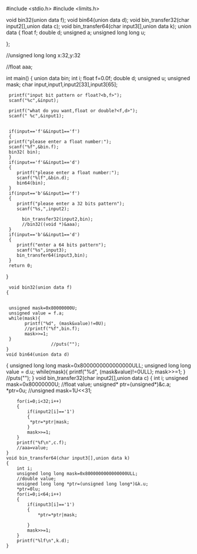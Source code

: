 #include <stdio.h>
#include <limits.h>

void bin32(union data f);
void bin64(union data d);
void bin_transfer32(char input2[],union data c);
void bin_transfer64(char input3[],union data k);
union data
{
	float f;
	double d;
	unsigned a;
	unsigned long long u;
	
};

//unsigned long long x:32,y:32

//float aaa;

int main()
{
	 union data bin;
	 int i;
	 float f=0.0f;
	 double d;
     unsigned u;
     unsigned mask;
     char input,input1,input2[33],input3[65];
     
     
	 printf("input bit pattern or float?<b,f>");
	 scanf("%c",&input);
	 
	 printf("what do you want,float or double?<f,d>");
	 scanf(" %c",&input1);
	 
	 
	 if(input=='f'&&input1=='f')
	 {
	 printf("please enter a float number:");
	 scanf("%f",&bin.f);
	 bin32( bin);
     }
     if(input=='f'&&input1=='d')
	 {
	 	printf("please enter a float number:");
	 	scanf("%lf",&bin.d);
	 	bin64(bin);
     }
     if(input=='b'&&input1=='f')
	 {
	 	printf("please enter a 32 bits pattern");
	 	scanf("%s,",input2);
		 
		  bin_transfer32(input2,bin);
		  //bin32((void *)&aaa);
	 }
     if(input=='b'&&input1=='d')
     {
     	printf("enter a 64 bits pattern");
     	scanf("%s",input3);
     	bin_transfer64(input3,bin);
     }
	 return 0;
}
	 
	 void bin32(union data f)
    {
	
	 
     unsigned mask=0x80000000U;
     unsigned value = f.a;
     while(mask){
           printf("%d", (mask&value)!=0U);
           //printf("%f",bin.f);
           mask>>=1;
     }
                     //puts("");
    }
    void bin64(union data d)
{
     unsigned long long mask=0x8000000000000000ULL;
     unsigned long long value = d.u;
     while(mask){
           printf("%d", (mask&value)!=0ULL);
           mask>>=1;
     }
     //puts("");
}
    void bin_transfer32(char input2[],union data c)
    {
    	int i;
    	unsigned mask=0x80000000U;
    	//float value;
    	unsigned* ptr=(unsigned*)&c.a;
    	*ptr=0u;
    	//unsigned mask=1U<<31;

    	for(i=0;i<32;i++)
    	{
    		if(input2[i]=='1')
    		{
    		 *ptr=*ptr|mask;
    	    }
    	    mask>>=1;
    	}
    	printf("%f\n",c.f);
    	//aaa=value;
    }
    void bin_transfer64(char input3[],union data k)
    {
    	int i;
    	unsigned long long mask=0x8000000000000000ULL;
    	//double value;
    	unsigned long long *ptr=(unsigned long long*)&k.u;
    	*ptr=0lu;
    	for(i=0;i<64;i++)
		{
			if(input3[i]=='1')
			{
				*ptr=*ptr|mask;
				
			}
			mask>>=1;
    	}
    	printf("%lf\n",k.d);
    }
	 
	 
	 
	 
	 

        
        
           
